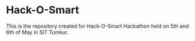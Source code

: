 # Hack-O-Smart
This is the repository created for Hack-O-Smart Hackathon held on 5th and 6th of May in SIT Tumkur. 
